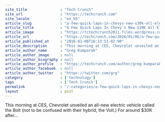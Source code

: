 ```yaml
---
site_title               : "Tech Crunch"
site_url                 : "https://techcrunch.com"
site_locale              : "en_US"
article_slug             : "a-few-quick-laps-in-chevys-new-s30k-all-electric-vehicle-the-bolt"
article_title            : "A Few Quick Laps In Chevy’s New $30K All-Electric Vehicle, The Bolt"
article_image            : "https://tctechcrunch2011.files.wordpress.com/2016/01/bolt-copy.jpg?w=764&h=400&crop=1"
article_url              : "https://techcrunch.com/2016/01/06/a-few-quick-laps-in-chevys-new-30k-all-electric-vehicle-the-bolt/"
article_published_at     : "2016-01-06T16:13:51-02:00"
article_description      : "This morning at CES, Chevrolet unveiled an all-new electric vehicle called the Bolt (not to be confused with their hybrid, the Volt.) For around $30K after..."
article_author_name      : "Greg Kumparak"
article_author_image     : null
article_author_biography : null
article_author_profile   : "https://techcrunch.com/author/greg-kumparak/"
article_author_facebook  : null
article_author_twitter   : "https://twitter.com/grg"
category                 : ['technology']
tags                     : ['Tech Crunch']
permalink                : "/:categories/a-few-quick-laps-in-chevys-new-s30k-all-electric-vehicle-the-bolt/"
layout                   : post
---
```


This morning at CES, Chevrolet unveiled an all-new electric vehicle called the Bolt (not to be confused with their hybrid, the Volt.) For around $30K after...
